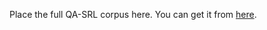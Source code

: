 Place the full QA-SRL corpus here.
You can get it from [here](https://dada.cs.washington.edu/qasrl/#dataset).